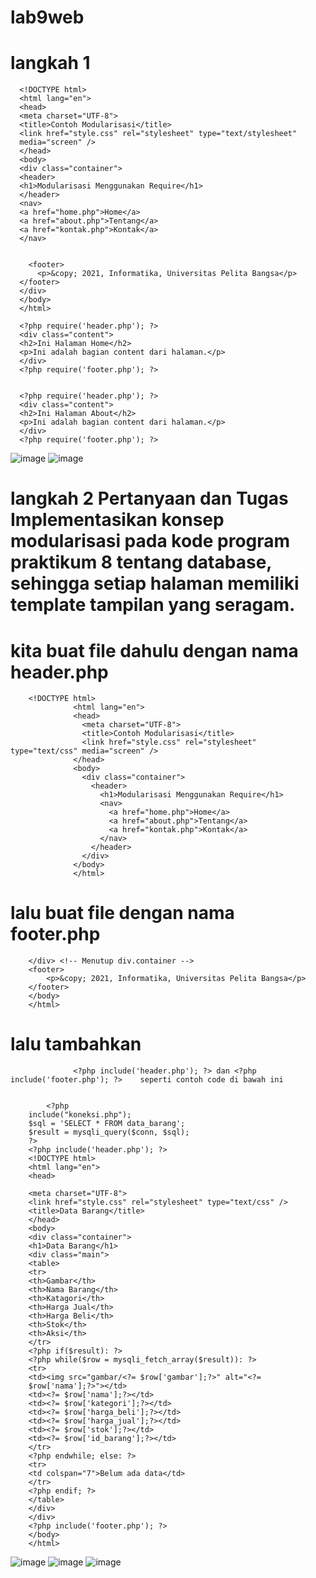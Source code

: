 # lab9web
# langkah 1

      <!DOCTYPE html>
      <html lang="en">
      <head>
      <meta charset="UTF-8">
      <title>Contoh Modularisasi</title>
      <link href="style.css" rel="stylesheet" type="text/stylesheet"
      media="screen" />
      </head>
      <body>
      <div class="container">
      <header>
      <h1>Modularisasi Menggunakan Require</h1>
      </header>
      <nav>
      <a href="home.php">Home</a>
      <a href="about.php">Tentang</a>
      <a href="kontak.php">Kontak</a>
      </nav>
      
      
        <footer>
          <p>&copy; 2021, Informatika, Universitas Pelita Bangsa</p>
      </footer>
      </div>
      </body>
      </html>
      
      <?php require('header.php'); ?>
      <div class="content">
      <h2>Ini Halaman Home</h2>
      <p>Ini adalah bagian content dari halaman.</p>
      </div>
      <?php require('footer.php'); ?>
      
      
      <?php require('header.php'); ?>
      <div class="content">
      <h2>Ini Halaman About</h2>
      <p>Ini adalah bagian content dari halaman.</p>
      </div>
      <?php require('footer.php'); ?>

![image](https://github.com/user-attachments/assets/a7a4821c-17b2-4a88-968b-d25b95b74487)
![image](https://github.com/user-attachments/assets/3a576d24-2b5a-4457-b922-364e24b42f59)


# langkah 2 Pertanyaan dan Tugas Implementasikan konsep modularisasi pada kode program praktikum 8 tentang database, sehingga setiap halaman memiliki template tampilan yang seragam.
  #  kita buat file dahulu dengan nama header.php
        <!DOCTYPE html>
                  <html lang="en">
                  <head>
                    <meta charset="UTF-8">
                    <title>Contoh Modularisasi</title>
                    <link href="style.css" rel="stylesheet" type="text/css" media="screen" />
                  </head>
                  <body>
                    <div class="container">
                      <header>
                        <h1>Modularisasi Menggunakan Require</h1>
                        <nav>
                          <a href="home.php">Home</a>
                          <a href="about.php">Tentang</a>
                          <a href="kontak.php">Kontak</a>
                        </nav>
                      </header>
                    </div>
                  </body>
                  </html>

# lalu buat file dengan nama footer.php
        </div> <!-- Menutup div.container -->
        <footer>
            <p>&copy; 2021, Informatika, Universitas Pelita Bangsa</p>
        </footer>
        </body>
        </html>

# lalu tambahkan 
                  <?php include('header.php'); ?> dan <?php include('footer.php'); ?>    seperti contoh code di bawah ini


            <?php
        include("koneksi.php");
        $sql = 'SELECT * FROM data_barang';
        $result = mysqli_query($conn, $sql);
        ?>
        <?php include('header.php'); ?>
        <!DOCTYPE html>
        <html lang="en">
        <head>
        
        <meta charset="UTF-8">
        <link href="style.css" rel="stylesheet" type="text/css" />
        <title>Data Barang</title>
        </head>
        <body>
        <div class="container">
        <h1>Data Barang</h1>
        <div class="main">
        <table>
        <tr>
        <th>Gambar</th>
        <th>Nama Barang</th>
        <th>Katagori</th>
        <th>Harga Jual</th>
        <th>Harga Beli</th>
        <th>Stok</th>
        <th>Aksi</th>
        </tr>
        <?php if($result): ?>
        <?php while($row = mysqli_fetch_array($result)): ?>
        <tr>
        <td><img src="gambar/<?= $row['gambar'];?>" alt="<?=
        $row['nama'];?>"></td>
        <td><?= $row['nama'];?></td>
        <td><?= $row['kategori'];?></td>
        <td><?= $row['harga_beli'];?></td>
        <td><?= $row['harga_jual'];?></td>
        <td><?= $row['stok'];?></td>
        <td><?= $row['id_barang'];?></td>
        </tr>
        <?php endwhile; else: ?>
        <tr>
        <td colspan="7">Belum ada data</td>
        </tr>
        <?php endif; ?>
        </table>
        </div>
        </div>
        <?php include('footer.php'); ?>
        </body>
        </html>

![image](https://github.com/user-attachments/assets/5777e01b-eee0-4e43-b65b-b45f4982712b)
![image](https://github.com/user-attachments/assets/156fb587-bd29-4f37-8e37-79bb39ab1909)
![image](https://github.com/user-attachments/assets/163a5182-2e59-4650-9bb6-80cab3caa1c5)




        
 

        
